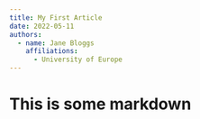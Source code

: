 ```yaml
---
title: My First Article
date: 2022-05-11
authors:
  - name: Jane Bloggs
    affiliations:
      - University of Europe
---
```


# This is some markdown 